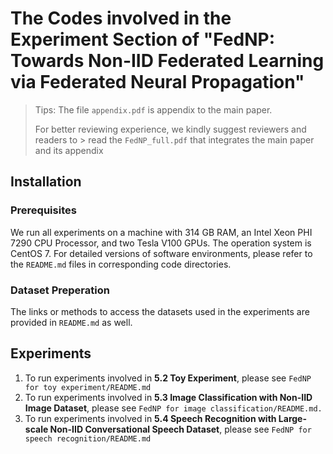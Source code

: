 

# The Codes involved in the Experiment Section of "FedNP: Towards Non-IID Federated Learning via Federated Neural Propagation"

> Tips:
> The file `appendix.pdf` is appendix to the main paper. 
>
> For better reviewing experience, we kindly suggest 
> reviewers and readers to > read the `FedNP_full.pdf`
> that integrates the main paper and its appendix


## Installation

### Prerequisites

We run all experiments on a machine with 314 GB RAM, an Intel Xeon PHI 7290 CPU
Processor, and two Tesla V100 GPUs. The operation system is CentOS 7. For
detailed versions of software environments, please refer to the `README.md`
files in corresponding code directories.

### Dataset Preperation

The links or methods to access
the datasets used in the experiments are provided in `README.md` as well.

## Experiments

1. To run experiments involved in  **5.2 Toy Experiment**, please see `FedNP for toy experiment/README.md`
2. To run experiments involved in  **5.3 Image Classification with Non-IID Image Dataset**,  please see `FedNP for image classification/README.md.`
3. To run experiments involved in  **5.4 Speech Recognition with Large-scale Non-IID Conversational Speech Dataset**, please see  `FedNP for speech recognition/README.md`
